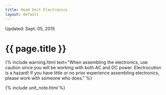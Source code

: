 ```yaml
---
title: Head Unit Electronics
layout: default
---
```


<div class="pull-right">Updated: Sept. 05, 2015</div>

# {{ page.title }}

{% include warning.html text="When assembling the electronics, use caution since you will be working with both AC and DC power.  Electrocution is a hazard!  If you have little or no prior experience assembling electronics, please work with someone who does." %}

{% include unit_note.html %}
